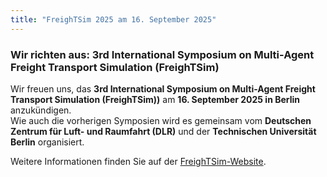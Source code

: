 ```yaml
---
title: "FreighTSim 2025 am 16. September 2025"
---
```


### Wir richten aus: 3rd International Symposium on Multi-Agent Freight Transport Simulation (FreighTSim)

Wir freuen uns, das **3rd International Symposium on Multi-Agent Freight Transport Simulation (FreighTSim))** am **16. September 2025 in Berlin** anzukündigen.  
Wie auch die vorherigen Symposien wird es gemeinsam vom **Deutschen Zentrum für Luft- und Raumfahrt (DLR)** und der **Technischen Universität Berlin** organisiert.

Weitere Informationen finden Sie auf der [FreighTSim-Website](https://vsp.berlin/FreighTSim2025).
